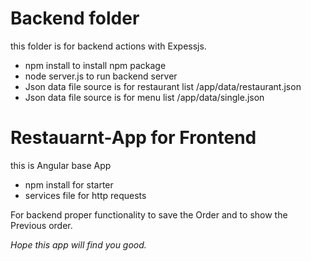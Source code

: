 # Backend folder
this folder is for backend actions with Expessjs.
-  npm install to install npm package
-  node server.js to run backend server
-  Json data file source is for restaurant list /app/data/restaurant.json
-  Json data file source is for menu list /app/data/single.json
  
# Restauarnt-App for Frontend
this is Angular base App 
- npm install for starter
- services file for http requests


For backend proper functionality to save the Order and to show the Previous order.

*Hope this app will find you good.*
